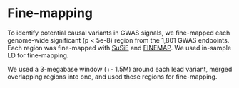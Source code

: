 # Fine-mapping

To identify potential causal variants in GWAS signals, we fine-mapped each genome-wide significant \(p &lt; 5e-8\) region from the 1,801 GWAS endpoints. Each region was fine-mapped with [SuSiE](https://github.com/stephenslab/susieR) and [FINEMAP](http://www.christianbenner.com/). We used in-sample LD for fine-mapping.

We used a 3-megabase window \(+- 1.5M\) around each lead variant, merged overlapping regions into one, and used these regions for fine-mapping.



